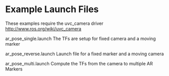 Example Launch Files
====================
These examples require the uvc_camera driver
http://www.ros.org/wiki/uvc_camera

ar_pose_single.launch
  The TFs are setup for fixed camera and a moving marker

ar_pose_reverse.launch
  Launch file for a fixed marker and a moving camera

ar_pose_multi.launch
  Compute the TFs from the camera to multiple AR Markers

